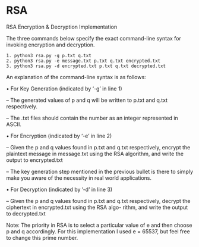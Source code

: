 # RSA
RSA Encryption &amp; Decryption Implementation

The three commands below specify the exact command-line syntax for invoking encryption and decryption.
	
 	1. python3 rsa.py -g p.txt q.txt
	2. python3 rsa.py -e message.txt p.txt q.txt encrypted.txt
	3. python3 rsa.py -d encrypted.txt p.txt q.txt decrypted.txt

An explanation of the command-line syntax is as follows:

• For Key Generation (indicated by ‘-g’ in line 1)

   – The generated values of p and q will be written to p.txt and q.txt respectively.

   – The .txt files should contain the number as an integer represented in ASCII.

• For Encryption (indicated by ‘-e’ in line 2)

   – Given the p and q values found in p.txt and q.txt respectively, encrypt the plaintext message in message.txt using the RSA algorithm, and write the output to encrypted.txt
 
   – The key generation step mentioned in the previous bullet is there to simply make you aware of the necessity in real world applications. 

• For Decryption (indicated by ’-d’ in line 3)

   – Given the p and q values found in p.txt and q.txt respectively, decrypt the ciphertext in encrypted.txt using the RSA algo- rithm, and write the output to decrypted.txt

Note: The priority in RSA is to select a particular value of e and then choose p and q accordingly. For this implementation I used e = 65537, but feel free to change this prime number.
